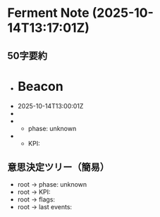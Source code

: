 # Ferment Note (2025-10-14T13:17:01Z)

## 50字要約
- # Beacon
- 2025-10-14T13:00:01Z
- 
- - phase: unknown
- - KPI:

## 意思決定ツリー（簡易）
- root -> phase: unknown
- root -> KPI:
- root -> flags:
- root -> last events:
